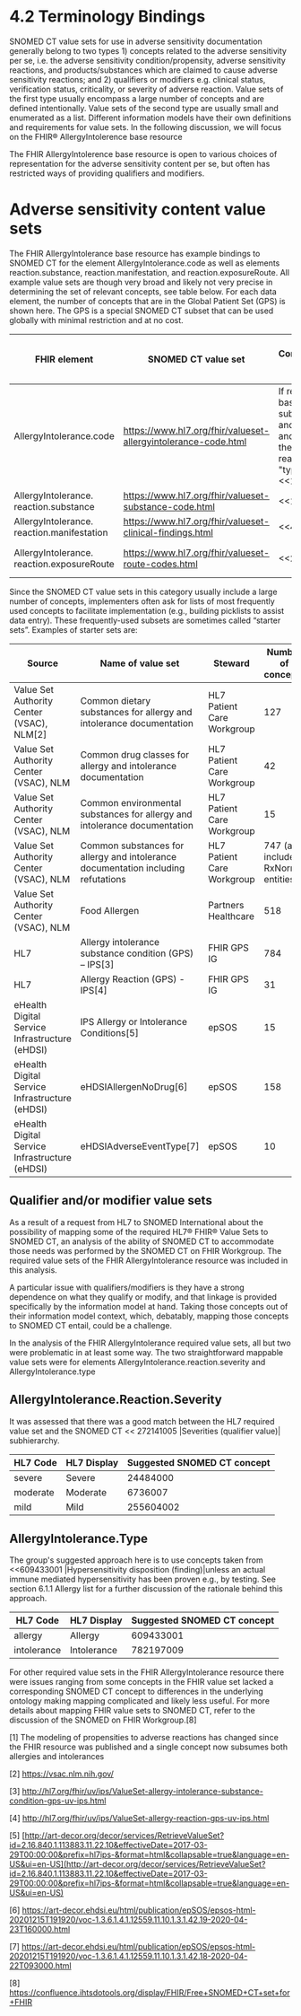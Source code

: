# 4.2 Terminology Bindings

SNOMED CT value sets for use in adverse sensitivity documentation generally belong to two types 1) concepts related to the adverse sensitivity per se, i.e. the adverse sensitivity condition/propensity, adverse sensitivity reactions, and products/substances which are claimed to cause adverse sensitivity reactions; and 2) qualifiers or modifiers e.g. clinical status, verification status, criticality, or severity of adverse reaction. Value sets of the first type usually encompass a large number of concepts and are defined intentionally. Value sets of the second type are usually small and enumerated as a list. Different information models have their own definitions and requirements for value sets. In the following discussion, we will focus on the FHIR® AllergyIntolerence base resource

The FHIR AllergyIntolerence base resource is open to various choices of representation for the adverse sensitivity content per se, but often has restricted ways of providing qualifiers and modifiers.

# Adverse sensitivity content value sets

The FHIR AllergyIntolerance base resource has example bindings to SNOMED CT for the element AllergyIntolerance.code as well as elements reaction.substance, reaction.manifestation, and reaction.exposureRoute. All example value sets are though very broad and likely not very precise in determining the set of relevant concepts, see table below. For each data element, the number of concepts that are in the Global Patient Set (GPS) is shown here. The GPS is a special SNOMED CT subset that can be used globally with minimal restriction and at no cost.

**FHIR element**| **SNOMED CT value set**| **Corresponding ECL**| **# concepts (in GPS version 2020-7-31)**  
---|---|---|---  
AllergyIntolerance.code| <https://www.hl7.org/fhir/valueset-allergyintolerance-code.html>| If recording is based on substances and products and specifies the type of reaction in "type": <<105590001 | Substance (substance) | OR <<373873005 | Pharmaceutical / biologic product (product) | OR If recording is based on finding concepts precoordinating the type of reaction : <<418038007 |Propensity to adverse reactions to substance| OR When using precoordianted Situation concepts to represent the absence of an allergic propensity<<716186003 |No known allergy|[1]| 51133 (1157)  
AllergyIntolerance. reaction.substance| <https://www.hl7.org/fhir/valueset-substance-code.html>| <<105590001 | Substance (substance) | OR <<373873005 | Pharmaceutical / biologic product (product) || 49763 (1132)  
AllergyIntolerance. reaction.manifestation| <https://www.hl7.org/fhir/valueset-clinical-findings.html>| <<404684003 |Clinical finding|| 114493 (12135)  
AllergyIntolerance. reaction.exposureRoute| <https://www.hl7.org/fhir/valueset-route-codes.html>| <<284009009 |Route of administration value|| 163 (20)  
  
Since the SNOMED CT value sets in this category usually include a large number of concepts, implementers often ask for lists of most frequently used concepts to facilitate implementation (e.g., building picklists to assist data entry). These frequently-used subsets are sometimes called “starter sets”. Examples of starter sets are:

**Source**| **Name of value set**| **Steward**| **Number of concepts**  
---|---|---|---  
Value Set Authority Center (VSAC), NLM[2]| Common dietary substances for allergy and intolerance documentation| HL7 Patient Care Workgroup| 127  
Value Set Authority Center (VSAC), NLM| Common drug classes for allergy and intolerance documentation| HL7 Patient Care Workgroup| 42  
Value Set Authority Center (VSAC), NLM| Common environmental substances for allergy and intolerance documentation| HL7 Patient Care Workgroup| 15  
Value Set Authority Center (VSAC), NLM| Common substances for allergy and intolerance documentation including refutations| HL7 Patient Care Workgroup| 747 (also includes RxNorm entities)  
Value Set Authority Center (VSAC), NLM| Food Allergen| Partners Healthcare| 518  
HL7| Allergy intolerance substance condition (GPS) – IPS[3]| FHIR GPS IG| 784  
HL7| Allergy Reaction (GPS) - IPS[4]| FHIR GPS IG| 31  
eHealth Digital Service Infrastructure (eHDSI)| IPS Allergy or Intolerance Conditions[5]| epSOS| 15  
eHealth Digital Service Infrastructure (eHDSI)| eHDSIAllergenNoDrug[6]| epSOS| 158  
eHealth Digital Service Infrastructure (eHDSI)| eHDSIAdverseEventType[7]| epSOS| 10  
  
## Qualifier and/or modifier value sets

As a result of a request from HL7 to SNOMED International about the possibility of mapping some of the required HL7® FHIR® Value Sets to SNOMED CT, an analysis of the ability of SNOMED CT to accommodate those needs was performed by the SNOMED CT on FHIR Workgroup. The required value sets of the FHIR AllergyIntolerance resource was included in this analysis.

A particular issue with qualifiers/modifiers is they have a strong dependence on what they qualify or modify, and that linkage is provided specifically by the information model at hand. Taking those concepts out of their information model context, which, debatably, mapping those concepts to SNOMED CT entail, could be a challenge.

In the analysis of the FHIR AllergyIntolerance required value sets, all but two were problematic in at least some way. The two straightforward mappable value sets were for elements AllergyIntolerance.reaction.severity and AllergyIntolerance.type

## AllergyIntolerance.Reaction.Severity

It was assessed that there was a good match between the HL7 required value set and the SNOMED CT << 272141005 |Severities (qualifier value)| subhierarchy.

**HL7 Code**| **HL7 Display**| **Suggested SNOMED CT concept**  
---|---|---  
severe| Severe| 24484000 |Severe (severity modifier) (qualifier value)|  
moderate| Moderate| 6736007 |Moderate (severity modifier) (qualifier value)|  
mild| Mild| 255604002 |Mild (qualifier value)|  
  
## AllergyIntolerance.Type

The group's suggested approach here is to use concepts taken from <<609433001 |Hypersensitivity disposition (finding)|unless an actual immune mediated hypersensitivity has been proven e.g., by testing. See section 6.1.1 Allergy list for a further discussion of the rationale behind this approach.

**HL7 Code**| **HL7 Display**| **Suggested SNOMED CT concept**  
---|---|---  
allergy| Allergy| 609433001 |Hypersensitivity disposition (finding)|  
intolerance| Intolerance| 782197009 |Intolerance to substance (finding)|  
  
For other required value sets in the FHIR AllergyIntolerance resource there were issues ranging from some concepts in the FHIR value set lacked a corresponding SNOMED CT concept to differences in the underlying ontology making mapping complicated and likely less useful. For more details about mapping FHIR value sets to SNOMED CT, refer to the discussion of the SNOMED on FHIR Workgroup.[8]

  

[1] The modeling of propensities to adverse reactions has changed since the FHIR resource was published and a single concept now subsumes both allergies and intolerances

[2] <https://vsac.nlm.nih.gov/>

[3] <http://hl7.org/fhir/uv/ips/ValueSet-allergy-intolerance-substance-condition-gps-uv-ips.html>

[4] <http://hl7.org/fhir/uv/ips/ValueSet-allergy-reaction-gps-uv-ips.html>

[5] [http://art-decor.org/decor/services/RetrieveValueSet?id=2.16.840.1.113883.11.22.10&effectiveDate=2017-03-29T00:00:00&prefix=hl7ips-&format=html&collapsable=true&language=en-US&ui=en-US](http://art-decor.org/decor/services/RetrieveValueSet?id=2.16.840.1.113883.11.22.10&effectiveDate=2017-03-29T00:00:00&prefix=hl7ips-&format=html&collapsable=true&language=en-US&ui=en-US)

[6] <https://art-decor.ehdsi.eu/html/publication/epSOS/epsos-html-20201215T191920/voc-1.3.6.1.4.1.12559.11.10.1.3.1.42.19-2020-04-23T160000.html>

[7] <https://art-decor.ehdsi.eu/html/publication/epSOS/epsos-html-20201215T191920/voc-1.3.6.1.4.1.12559.11.10.1.3.1.42.18-2020-04-22T093000.html>

[8] <https://confluence.ihtsdotools.org/display/FHIR/Free+SNOMED+CT+set+for+FHIR>
